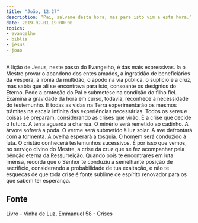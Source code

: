 ```yaml
---
title: "João, 12:27"
description: “Pai, salva­me desta hora; mas para isto vim a esta hora.” Jesus (João. 12:27)
date: 2019-02-01 19:00:00
topics: 
- evangelho
- biblia
- jesus
- joao
---
```


A lição de Jesus, neste passo do Evangelho, é das mais expressivas.
Ia o Mestre provar o abandono dos entes amados, a ingratidão de
beneficiários da véspera, a ironia da multidão, o apodo na via pública, o suplício e a
cruz, mas sabia que ali se encontrava para isto, consoante os desígnios do Eterno.
Pede a proteção do Pai e submete­se na condição do filho fiel.
Examina a gravidade da hora em curso, todavia, reconhece a necessidade
do testemunho.
E todas as vidas na Terra experimentarão os mesmos trâmites na escala
infinita das experiências necessárias.
Todos os seres e coisas se preparam, considerando as crises que virão. É a
crise que decide o futuro.
A terra aguarda a charrua.
O minério será remetido ao cadinho.
A árvore sofrerá a poda.
O verme será submetido à luz solar.
A ave defrontará com a tormenta.
A ovelha esperará a tosquia.
O homem será conduzido à luta.
O cristão conhecerá testemunhos sucessivos.
É por isso que vemos, no serviço divino do Mestre, a crise da cruz que se
fez acompanhar pela bênção eterna da Ressurreição.
Quando pois te encontrares em luta imensa, recorda que o Senhor te
conduziu a semelhante posição de sacrifício, considerando a probabilidade de tua
exaltação, e não te esqueças de que toda crise é fonte sublime de espírito renovador
para os que sabem ter esperança.




## Fonte
Livro - Vinha de Luz, Emmanuel
58 - Crises
